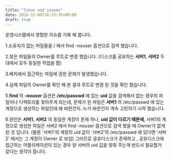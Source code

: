 ```yaml
---
title: "linux uid issues"
date: 2016-12-08T16:15:35+09:00
draft: true
---
```


운영시스템에서 경험한 이슈를 기록 해 봅니다.

1.소유자가 없는 파일들을 / 에서 find -nouser 옵션으로 검색 했습니다.

2.찾은 파일들의 Owner를 루트로 변경 했습니다. (디스크를 공유하는 **서버1**, **서버2** 두대에서 모두 동일한 작업을 함)

3.배치에서 접근하는 파일에 권한 문제가 발생했습니다.

4.실제 파일의 Owner를 확인 해 본 결과 루트로 변경 된 것을 확인 했습니다.

5.**find** 의 **-nouser** 옵션은 **/etc/passwd** 에 있는 **uid** 값을 검색해서 없는 경우의 파일이나 디렉토리를 찾아주게 되는데,
    문제가 된 파일은 **서버1** 의 /etc/passwd 에 있는 계정으로 생성하는 파일인데 왜 바뀐건지..누가 바꾼건지 계속 고민하기 시작 했습니다.

6.원인은 **서버1**, **서버2** 의 동일한 계정이 존재 하나, **uid 값이 다르기 때문에**, 서버1의 계정으로 생성한 파일은 서버2 에서 find -nouser 옵션으로
    검색 했을 때 Owner가 없게 된 것 입니다. (물론 '서버1'의 계정의 uid 값이 '서버2'의 /etc/passwd 에 있다면 '서버2' 에서는 그 계정이 Owner 로 보임)
    그러므로 공유디스크가 존재하고 , 공유디스크에 접근하는 어플리케이션이 있는 경우 양 서버의 uid 값을 맞춰 주는게 반드시 필요할거 같다는 생각이 듭니다.
